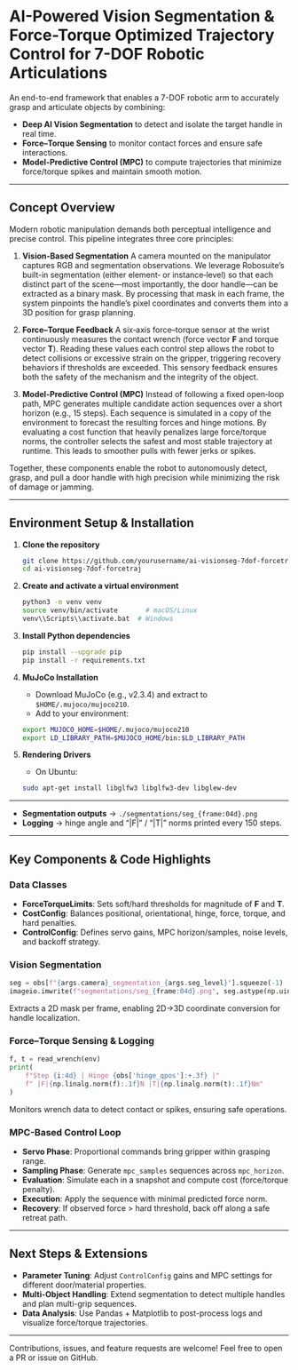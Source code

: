 # AI-Powered Vision Segmentation & Force-Torque Optimized Trajectory Control for 7-DOF Robotic Articulations

An end-to-end framework that enables a 7-DOF robotic arm to accurately grasp and articulate objects by combining:

* **Deep AI Vision Segmentation** to detect and isolate the target handle in real time.
* **Force–Torque Sensing** to monitor contact forces and ensure safe interactions.
* **Model-Predictive Control (MPC)** to compute trajectories that minimize force/torque spikes and maintain smooth motion.

---

## Concept Overview

Modern robotic manipulation demands both perceptual intelligence and precise control. This pipeline integrates three core principles:

1. **Vision-Based Segmentation**
   A camera mounted on the manipulator captures RGB and segmentation observations. We leverage Robosuite’s built-in segmentation (either element‑ or instance‑level) so that each distinct part of the scene—most importantly, the door handle—can be extracted as a binary mask. By processing that mask in each frame, the system pinpoints the handle’s pixel coordinates and converts them into a 3D position for grasp planning.

2. **Force–Torque Feedback**
   A six‑axis force–torque sensor at the wrist continuously measures the contact wrench (force vector **F** and torque vector **T**). Reading these values each control step allows the robot to detect collisions or excessive strain on the gripper, triggering recovery behaviors if thresholds are exceeded. This sensory feedback ensures both the safety of the mechanism and the integrity of the object.

3. **Model-Predictive Control (MPC)**
   Instead of following a fixed open‑loop path, MPC generates multiple candidate action sequences over a short horizon (e.g., 15 steps). Each sequence is simulated in a copy of the environment to forecast the resulting forces and hinge motions. By evaluating a cost function that heavily penalizes large force/torque norms, the controller selects the safest and most stable trajectory at runtime. This leads to smoother pulls with fewer jerks or spikes.

Together, these components enable the robot to autonomously detect, grasp, and pull a door handle with high precision while minimizing the risk of damage or jamming.

---

## Environment Setup & Installation

1. **Clone the repository**

   ```bash
   git clone https://github.com/yourusername/ai-visionseg-7dof-forcetraj.git
   cd ai-visionseg-7dof-forcetraj
   ```

2. **Create and activate a virtual environment**

   ```bash
   python3 -m venv venv
   source venv/bin/activate       # macOS/Linux
   venv\\Scripts\\activate.bat  # Windows
   ```

3. **Install Python dependencies**

   ```bash
   pip install --upgrade pip
   pip install -r requirements.txt
   ```

4. **MuJoCo Installation**

   * Download MuJoCo (e.g., v2.3.4) and extract to `$HOME/.mujoco/mujoco210`.
   * Add to your environment:

   ```bash
   export MUJOCO_HOME=$HOME/.mujoco/mujoco210
   export LD_LIBRARY_PATH=$MUJOCO_HOME/bin:$LD_LIBRARY_PATH
   ```

5. **Rendering Drivers**

   * On Ubuntu:

   ```bash
   sudo apt-get install libglfw3 libglfw3-dev libglew-dev
   ```

---

* **Segmentation outputs** → `./segmentations/seg_{frame:04d}.png`
* **Logging** → hinge angle and “|F|” / “|T|” norms printed every 150 steps.

---

## Key Components & Code Highlights

### Data Classes

* **ForceTorqueLimits**: Sets soft/hard thresholds for magnitude of **F** and **T**.
* **CostConfig**: Balances positional, orientational, hinge, force, torque, and hard penalties.
* **ControlConfig**: Defines servo gains, MPC horizon/samples, noise levels, and backoff strategy.

### Vision Segmentation

```python
seg = obs[f"{args.camera}_segmentation_{args.seg_level}"].squeeze(-1)
imageio.imwrite(f"segmentations/seg_{frame:04d}.png", seg.astype(np.uint8))
```

Extracts a 2D mask per frame, enabling 2D→3D coordinate conversion for handle localization.

### Force–Torque Sensing & Logging

```python
f, t = read_wrench(env)
print(
    f"Step {i:4d} | Hinge {obs['hinge_qpos']:+.3f} |"
    f" |F|{np.linalg.norm(f):.1f}N |T|{np.linalg.norm(t):.1f}Nm"
)
```

Monitors wrench data to detect contact or spikes, ensuring safe operations.

### MPC-Based Control Loop

* **Servo Phase**: Proportional commands bring gripper within grasping range.
* **Sampling Phase**: Generate `mpc_samples` sequences across `mpc_horizon`.
* **Evaluation**: Simulate each in a snapshot and compute cost (force/torque penalty).
* **Execution**: Apply the sequence with minimal predicted force norm.
* **Recovery**: If observed force > hard threshold, back off along a safe retreat path.

---

## Next Steps & Extensions

* **Parameter Tuning**: Adjust `ControlConfig` gains and MPC settings for different door/material properties.
* **Multi-Object Handling**: Extend segmentation to detect multiple handles and plan multi-grip sequences.
* **Data Analysis**: Use Pandas + Matplotlib to post-process logs and visualize force/torque trajectories.

---

Contributions, issues, and feature requests are welcome! Feel free to open a PR or issue on GitHub.
